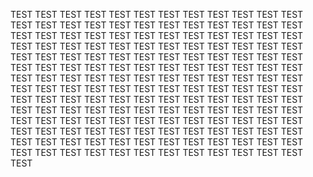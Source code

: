 TEST
TEST
TEST
TEST
TEST
TEST
TEST
TEST
TEST
TEST
TEST
TEST
TEST
TEST
TEST
TEST
TEST
TEST
TEST
TEST
TEST
TEST
TEST
TEST
TEST
TEST
TEST
TEST
TEST
TEST
TEST
TEST
TEST
TEST
TEST
TEST
TEST
TEST
TEST
TEST
TEST
TEST
TEST
TEST
TEST
TEST
TEST
TEST
TEST
TEST
TEST
TEST
TEST
TEST
TEST
TEST
TEST
TEST
TEST
TEST
TEST
TEST
TEST
TEST
TEST
TEST
TEST
TEST
TEST
TEST
TEST
TEST
TEST
TEST
TEST
TEST
TEST
TEST
TEST
TEST
TEST
TEST
TEST
TEST
TEST
TEST
TEST
TEST
TEST
TEST
TEST
TEST
TEST
TEST
TEST
TEST
TEST
TEST
TEST
TEST
TEST
TEST
TEST
TEST
TEST
TEST
TEST
TEST
TEST
TEST
TEST
TEST
TEST
TEST
TEST
TEST
TEST
TEST
TEST
TEST
TEST
TEST
TEST
TEST
TEST
TEST
TEST
TEST
TEST
TEST
TEST
TEST
TEST
TEST
TEST
TEST
TEST
TEST
TEST
TEST
TEST
TEST
TEST
TEST
TEST
TEST
TEST
TEST
TEST
TEST
TEST
TEST
TEST
TEST
TEST
TEST
TEST
TEST
TEST
TEST
TEST
TEST
TEST
TEST
TEST
TEST
TEST
TEST
TEST
